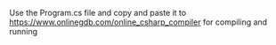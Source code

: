 ﻿Use the Program.cs file and copy and paste it to https://www.onlinegdb.com/online_csharp_compiler for compiling and running

